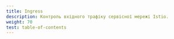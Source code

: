 ```yaml
---
title: Ingress
description: Контроль вхідного трафіку сервісної мережі Istio.
weight: 70
test: table-of-contents
---
```

